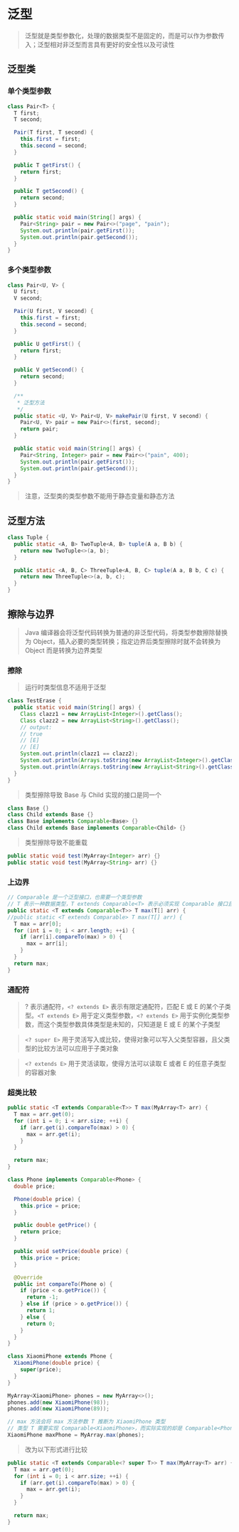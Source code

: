 # 泛型

> 泛型就是类型参数化，处理的数据类型不是固定的，而是可以作为参数传入；泛型相对非泛型而言具有更好的安全性以及可读性

## 泛型类
### 单个类型参数 

```java
class Pair<T> {
  T first;
  T second;

  Pair(T first, T second) {
    this.first = first;
    this.second = second;
  }

  public T getFirst() {
    return first;
  }

  public T getSecond() {
    return second;
  }

  public static void main(String[] args) {
    Pair<String> pair = new Pair<>("page", "pain");
    System.out.println(pair.getFirst());
    System.out.println(pair.getSecond());
  }
}
```

### 多个类型参数

```java
class Pair<U, V> {
  U first;
  V second;

  Pair(U first, V second) {
    this.first = first;
    this.second = second;
  }

  public U getFirst() {
    return first;
  }

  public V getSecond() {
    return second;
  }

  /**
   * 泛型方法
   */
  public static <U, V> Pair<U, V> makePair(U first, V second) {
    Pair<U, V> pair = new Pair<>(first, second);
    return pair;
  }

  public static void main(String[] args) {
    Pair<String, Integer> pair = new Pair<>("pain", 400);
    System.out.println(pair.getFirst());
    System.out.println(pair.getSecond());
  }
}
```

> 注意，泛型类的类型参数不能用于静态变量和静态方法

## 泛型方法

```java
class Tuple {
  public static <A, B> TwoTuple<A, B> tuple(A a, B b) {
    return new TwoTuple<>(a, b);
  }

  public static <A, B, C> ThreeTuple<A, B, C> tuple(A a, B b, C c) {
    return new ThreeTuple<>(a, b, c);
  }
}
```

## 擦除与边界
> Java 编译器会将泛型代码转换为普通的非泛型代码，将类型参数擦除替换为 Object，插入必要的类型转换；指定边界后类型擦除时就不会转换为 Object 而是转换为边界类型

### 擦除
> 运行时类型信息不适用于泛型

```java
class TestErase {
  public static void main(String[] args) {
    Class clazz1 = new ArrayList<Integer>().getClass();
    Class clazz2 = new ArrayList<String>().getClass();
    // output:
    // true
    // [E]
    // [E]
    System.out.println(clazz1 == clazz2);
    System.out.println(Arrays.toString(new ArrayList<Integer>().getClass().getTypeParameters()));
    System.out.println(Arrays.toString(new ArrayList<String>().getClass().getTypeParameters()));
  }
}
```

> 类型擦除导致 Base 与 Child 实现的接口是同一个

```java
class Base {}
class Child extends Base {}
class Base implements Comparable<Base> {}
class Child extends Base implements Comparable<Child> {}
```

> 类型擦除导致不能重载

```java
public static void test(MyArray<Integer> arr) {}
public static void test(MyArray<String> arr) {}
```

### 上边界

```java
// Comparable 是一个泛型接口，也需要一个类型参数
// T 表示一种数据类型，T extends Comparable<T> 表示必须实现 Comparable 接口且必须可以与相同类型元素比较
public static <T extends Comparable<T>> T max(T[] arr) {
//public static <T extends Comparable> T max(T[] arr) {
  T max = arr[0];
  for (int i = 0; i < arr.length; ++i) {
    if (arr[i].compareTo(max) > 0) {
      max = arr[i];
    }
  }
  return max;
}
```

### 通配符

> ? 表示通配符，`<? extends E>` 表示有限定通配符，匹配 E 或 E 的某个子类型。`<T extends E>` 用于定义类型参数，`<? extends E>` 用于实例化类型参数，而这个类型参数具体类型是未知的，只知道是 E 或 E 的某个子类型

> `<? super E>` 用于灵活写入或比较，使得对象可以写入父类型容器，且父类型的比较方法可以应用于子类对象

> `<? extends E>` 用于灵活读取，使得方法可以读取 E 或者 E 的任意子类型的容器对象

### 超类比较

```java
public static <T extends Comparable<T>> T max(MyArray<T> arr) {
  T max = arr.get(0);
  for (int i = 0; i < arr.size; ++i) {
    if (arr.get(i).compareTo(max) > 0) {
      max = arr.get(i);
    }
  }

  return max;
}

class Phone implements Comparable<Phone> {
  double price;

  Phone(double price) {
    this.price = price;
  }

  public double getPrice() {
    return price;
  }

  public void setPrice(double price) {
    this.price = price;
  }

  @Override
  public int compareTo(Phone o) {
    if (price < o.getPrice()) {
      return -1;
    } else if (price > o.getPrice()) {
      return 1;
    } else {
      return 0;
    }
  }
}

class XiaomiPhone extends Phone {
  XiaomiPhone(double price) {
    super(price);
  }
}
```

```java
MyArray<XiaomiPhone> phones = new MyArray<>();
phones.add(new XiaomiPhone(98));
phones.add(new XiaomiPhone(89));

// max 方法会将 max 方法参数 T 推断为 XiaomiPhone 类型
// 类型 T 需要实现 Comparable<XiaomiPhone>，而实际实现的却是 Comparable<Phone>
XiaomiPhone maxPhone = MyArray.max(phones);
```

> 改为以下形式进行比较

```java
public static <T extends Comparable<? super T>> T max(MyArray<T> arr) {
  T max = arr.get(0);
  for (int i = 0; i < arr.size; ++i) {
    if (arr.get(i).compareTo(max) > 0) {
      max = arr.get(i);
    }
  }

  return max;
}
```
